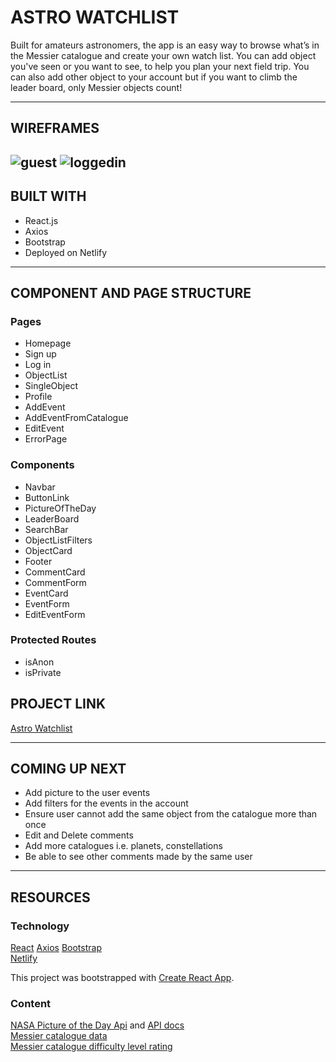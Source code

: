 # ASTRO WATCHLIST

Built for amateurs astronomers, the app is an easy way to browse what’s in the Messier catalogue and create your own watch list.
You can add object you've seen or you want to see, to help you plan your next field trip.
You can also add other object to your account but if you want to climb the leader board, only Messier objects count!

---

## WIREFRAMES

![guest](https://user-images.githubusercontent.com/52048170/157739797-fbc02e99-4a3c-4934-8946-ba478a8ea021.PNG)
![loggedin](https://user-images.githubusercontent.com/52048170/157739810-d51b0a02-bac3-4af8-904f-8fdbad37c48c.PNG)
---

## BUILT WITH

- React.js
- Axios
- Bootstrap
- Deployed on Netlify

---

## COMPONENT AND PAGE STRUCTURE

### Pages

- Homepage
- Sign up
- Log in
- ObjectList
- SingleObject
- Profile
- AddEvent
- AddEventFromCatalogue
- EditEvent
- ErrorPage

### Components

- Navbar
- ButtonLink
- PictureOfTheDay
- LeaderBoard
- SearchBar
- ObjectListFilters
- ObjectCard
- Footer
- CommentCard
- CommentForm
- EventCard
- EventForm
- EditEventForm

### Protected Routes

- isAnon
- isPrivate

## PROJECT LINK

[Astro Watchlist](https://astro-watchlist.netlify.app/)

---

## COMING UP NEXT

- Add picture to the user events
- Add filters for the events in the account
- Ensure user cannot add the same object from the catalogue more than once
- Edit and Delete comments
- Add more catalogues i.e. planets, constellations
- Be able to see other comments made by the same user

---

## RESOURCES

### Technology

[React](https://reactjs.org/)
[Axios](https://www.npmjs.com/package/axios)
[Bootstrap](https://getbootstrap.com/)  
[Netlify](https://www.netlify.com/)

This project was bootstrapped with [Create React App](https://github.com/facebook/create-react-app).

### Content

[NASA Picture of the Day Api](https://api.nasa.gov/) and [API docs](https://github.com/nasa/apod-api)  
[Messier catalogue data](https://lguerriero.opendatasoft.com/pages/home/)  
[Messier catalogue difficulty level rating](https://www.nexstarsite.com/OddsNEnds/MessierDifficultyRatings.htm)

